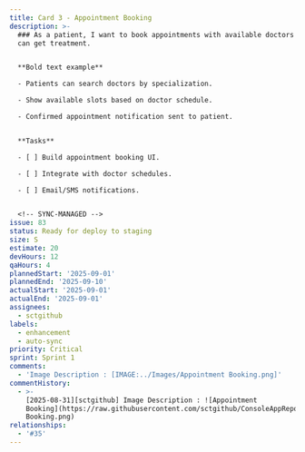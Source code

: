 ```yaml
---
title: Card 3 - Appointment Booking
description: >-
  ### As a patient, I want to book appointments with available doctors so that I
  can get treatment.


  **Bold text example**    

  - Patients can search doctors by specialization.

  - Show available slots based on doctor schedule.

  - Confirmed appointment notification sent to patient.


  **Tasks**

  - [ ] Build appointment booking UI.

  - [ ] Integrate with doctor schedules.

  - [ ] Email/SMS notifications.


  <!-- SYNC-MANAGED -->
issue: 83
status: Ready for deploy to staging
size: S
estimate: 20
devHours: 12
qaHours: 4
plannedStart: '2025-09-01'
plannedEnd: '2025-09-10'
actualStart: '2025-09-01'
actualEnd: '2025-09-01'
assignees:
  - sctgithub
labels:
  - enhancement
  - auto-sync
priority: Critical
sprint: Sprint 1
comments:
  - 'Image Description : [IMAGE:../Images/Appointment Booking.png]'
commentHistory:
  - >-
    [2025-08-31][sctgithub] Image Description : ![Appointment
    Booking](https://raw.githubusercontent.com/sctgithub/ConsoleAppRepo/main/images/uploads/1756660914140-Appointment
    Booking.png)
relationships:
  - '#35'
---
```


